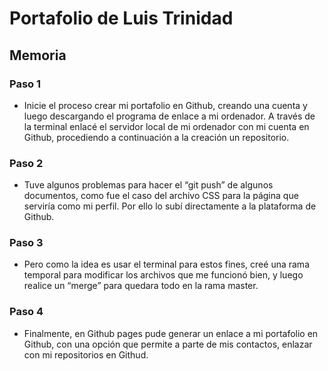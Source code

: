 # Portafolio de Luis Trinidad 

## Memoria 

### Paso 1

- Inicie el proceso crear mi portafolio en Github, creando una cuenta y luego descargando el programa de enlace a mi ordenador. A través de la terminal enlacé el servidor local de mi ordenador con mi cuenta en Github, procediendo a continuación a la creación un repositorio. 

### Paso 2
- Tuve algunos problemas para hacer el “git push” de algunos documentos, como fue el caso del archivo CSS para la página que serviría como mi perfil. Por ello lo subí directamente a la plataforma de Github. 

### Paso 3

- Pero como la idea es usar el terminal para estos fines, creé una rama temporal para modificar los archivos que me funcionó bien, y luego realice un “merge” para quedara todo en la rama master. 

### Paso 4

- Finalmente, en Github pages pude generar un enlace a mi portafolio en Github, con una opción que permite a parte de mis contactos, enlazar con mi repositorios en Githud. 



